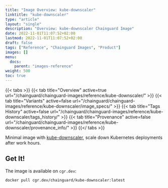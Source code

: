 ```yaml
---
title: "Image Overview: kube-downscaler"
linktitle: "kube-downscaler"
type: "article"
layout: "single"
description: "Overview: kube-downscaler Chainguard Image"
date: 2022-11-01T11:07:52+02:00
lastmod: 2022-11-01T11:07:52+02:00
draft: false
tags: ["Reference", "Chainguard Images", "Product"]
images: []
menu:
  docs:
    parent: "images-reference"
weight: 500
toc: true
---
```


{{< tabs >}}
{{< tab title="Overview" active=true url="/chainguard/chainguard-images/reference/kube-downscaler/" >}}
{{< tab title="Variants" active=false url="/chainguard/chainguard-images/reference/kube-downscaler/image_specs/" >}}
{{< tab title="Tags History" active=false url="/chainguard/chainguard-images/reference/kube-downscaler/tags_history/" >}}
{{< tab title="Provenance" active=false url="/chainguard/chainguard-images/reference/kube-downscaler/provenance_info/" >}}
{{</ tabs >}}



<!--overview:start-->
Minimal image with [kube-downscaler](https://codeberg.org/hjacobs/kube-downscaler), scale down Kubernetes deployments after work hours.
<!--overview:end-->

<!--getting:start-->
## Get It!
The image is available on `cgr.dev`:

```
docker pull cgr.dev/chainguard/kube-downscaler:latest
```
<!--getting:end-->

<!--body:start-->
<!--body:end-->

